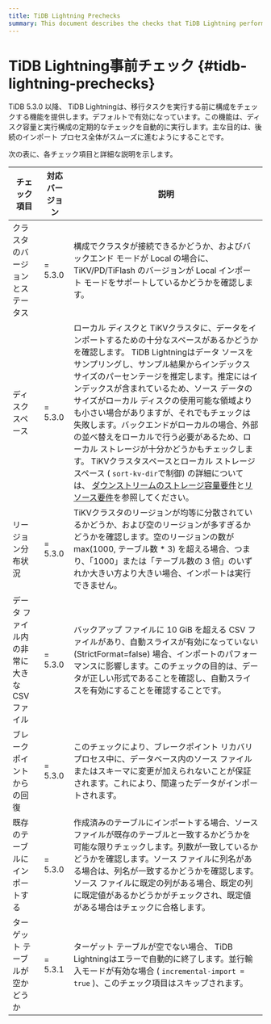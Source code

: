 ```yaml
---
title: TiDB Lightning Prechecks
summary: This document describes the checks that TiDB Lightning performs before performing a data migration task. These precheckes ensure that TiDB Lightning can perform the task smoothly.
---
```


# TiDB Lightning事前チェック {#tidb-lightning-prechecks}

TiDB 5.3.0 以降、 TiDB Lightningは、移行タスクを実行する前に構成をチェックする機能を提供します。デフォルトで有効になっています。この機能は、ディスク容量と実行構成の定期的なチェックを自動的に実行します。主な目的は、後続のインポート プロセス全体がスムーズに進むようにすることです。

次の表に、各チェック項目と詳細な説明を示します。

| チェック項目                    | 対応バージョン | 説明                                                                                                                                                                                                                                                                                                                                                                                                                                                                                                                                      |
| ------------------------- | ------- | --------------------------------------------------------------------------------------------------------------------------------------------------------------------------------------------------------------------------------------------------------------------------------------------------------------------------------------------------------------------------------------------------------------------------------------------------------------------------------------------------------------------------------------- |
| クラスタのバージョンとステータス          | = 5.3.0 | 構成でクラスタが接続できるかどうか、およびバックエンド モードが Local の場合に、TiKV/PD/TiFlash のバージョンが Local インポート モードをサポートしているかどうかを確認します。                                                                                                                                                                                                                                                                                                                                                                                                                                 |
| ディスクスペース                  | = 5.3.0 | ローカル ディスクと TiKVクラスタに、データをインポートするための十分なスペースがあるかどうかを確認します。 TiDB Lightningはデータ ソースをサンプリングし、サンプル結果からインデックス サイズのパーセンテージを推定します。推定にはインデックスが含まれているため、ソース データのサイズがローカル ディスクの使用可能な領域よりも小さい場合がありますが、それでもチェックは失敗します。バックエンドがローカルの場合、外部の並べ替えをローカルで行う必要があるため、ローカル ストレージが十分かどうかもチェックします。 TiKVクラスタスペースとローカル ストレージ スペース ( `sort-kv-dir`で制御) の詳細については、 [ダウンストリームのストレージ容量要件](/tidb-lightning/tidb-lightning-requirements.md#downstream-storage-space-requirements)と[リソース要件](/tidb-lightning/tidb-lightning-requirements.md#resource-requirements)を参照してください。 |
| リージョン分布状況                 | = 5.3.0 | TiKVクラスタのリージョンが均等に分散されているかどうか、および空のリージョンが多すぎるかどうかを確認します。空のリージョンの数が max(1000, テーブル数 * 3) を超える場合、つまり、「1000」または「テーブル数の 3 倍」のいずれか大きい方より大きい場合、インポートは実行できません。                                                                                                                                                                                                                                                                                                                                                                                 |
| データ ファイル内の非常に大きな CSV ファイル | = 5.3.0 | バックアップ ファイルに 10 GiB を超える CSV ファイルがあり、自動スライスが有効になっていない (StrictFormat=false) 場合、インポートのパフォーマンスに影響します。このチェックの目的は、データが正しい形式であることを確認し、自動スライスを有効にすることを確認することです。                                                                                                                                                                                                                                                                                                                                                                                |
| ブレークポイントからの回復             | = 5.3.0 | このチェックにより、ブレークポイント リカバリ プロセス中に、データベース内のソース ファイルまたはスキーマに変更が加えられないことが保証されます。これにより、間違ったデータがインポートされます。                                                                                                                                                                                                                                                                                                                                                                                                                                      |
| 既存のテーブルにインポートする           | = 5.3.0 | 作成済みのテーブルにインポートする場合、ソース ファイルが既存のテーブルと一致するかどうかを可能な限りチェックします。列数が一致しているかどうかを確認します。ソース ファイルに列名がある場合は、列名が一致するかどうかを確認します。ソース ファイルに既定の列がある場合、既定の列に既定値があるかどうかがチェックされ、既定値がある場合はチェックに合格します。                                                                                                                                                                                                                                                                                                                                                       |
| ターゲット テーブルが空かどうか          | = 5.3.1 | ターゲット テーブルが空でない場合、 TiDB Lightningはエラーで自動的に終了します。並行輸入モードが有効な場合 ( `incremental-import = true` )、このチェック項目はスキップされます。                                                                                                                                                                                                                                                                                                                                                                                                                        |
